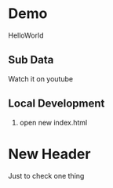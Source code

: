 # Demo
HelloWorld
## Sub Data
Watch it on youtube

## Local Development

1. open new index.html

# New Header 
Just to check one thing